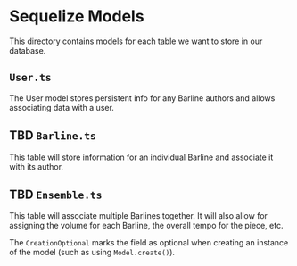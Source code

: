 # Sequelize Models

This directory contains models for each table we want to store in our database. 

## `User.ts`

The User model stores persistent info for any Barline authors and allows associating data with a user.

## TBD `Barline.ts`

This table will store information for an individual Barline and associate it with its author. 

## TBD `Ensemble.ts`

This table will associate multiple Barlines together. It will also allow for assigning the volume for each Barline, the overall tempo for the piece, etc.

The `CreationOptional` marks the field as optional when creating an instance of the model (such as using `Model.create()`).